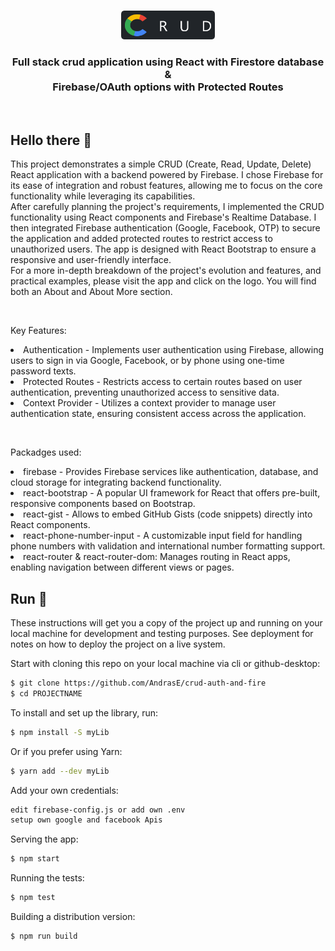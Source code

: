 <br>
<p align="center">
  <a href="https://crud-auth.netlify.app/" target="_blank" rel="noopener noreferrer">
  <img src="https://github.com/AndrasE/raw-readme/blob/main/crud-readme-img.png?raw=true" width="150">
  </a>
</p>
<h3 align="center">
  Full stack crud application using React with Firestore database & 
  <br>
  Firebase/OAuth options with Protected Routes
</h3>

<br>

## Hello there 👋

<p>This project demonstrates a simple CRUD (Create, Read, Update, Delete) React application with a backend powered by Firebase. I chose Firebase for its ease of integration and robust features, allowing me to focus on the core functionality while leveraging its capabilities. <br /> After carefully planning the project's requirements, I implemented the CRUD functionality using React components and Firebase's Realtime Database. I then integrated Firebase authentication (Google, Facebook, OTP) to secure the application and added protected routes to restrict access to unauthorized users. The app is designed with React Bootstrap to ensure a responsive and user-friendly interface. <br /> For a more in-depth breakdown of the project's evolution and features, and practical examples, please visit the app and click on the logo. You will find both an About and About More section.</p>

<br>

<p> Key Features: 
<li>Authentication - Implements user authentication using Firebase, allowing users to sign in via Google, Facebook, or by phone using one-time password texts.</li> 
<li> Protected Routes - Restricts access to certain routes based on user authentication, preventing unauthorized access to sensitive data. </li> 
<li>Context Provider - Utilizes a context provider to manage user authentication state, ensuring consistent access across the application.</li>
</p>

<br>

<p> Packadges used: 
<li>firebase - Provides Firebase services like authentication, database, and cloud storage for integrating backend functionality.</li>
<li>react-bootstrap - A popular UI framework for React that offers pre-built, responsive components based on Bootstrap.</li>
<li>react-gist - Allows to embed GitHub Gists (code snippets) directly into React components.</li>
<li>react-phone-number-input - A customizable input field for handling phone numbers with validation and international number formatting support.</li>
<li>react-router & react-router-dom: Manages routing in React apps, enabling navigation between different views or pages.</li>
</p>
  
## Run 🚀

These instructions will get you a copy of the project up and running on your local machine for development and testing purposes. See deployment for notes on how to deploy the project on a live system.

Start with cloning this repo on your local machine via cli or github-desktop:

```sh
$ git clone https://github.com/AndrasE/crud-auth-and-fire
$ cd PROJECTNAME
```

To install and set up the library, run:

```sh
$ npm install -S myLib
```

Or if you prefer using Yarn:

```sh
$ yarn add --dev myLib
```

Add your own credentials:

```sh
edit firebase-config.js or add own .env
setup own google and facebook Apis
```

Serving the app:

```sh
$ npm start
```

Running the tests:

```sh
$ npm test
```

Building a distribution version:

```sh
$ npm run build
```
